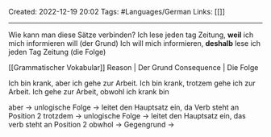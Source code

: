 Created: 2022-12-19 20:02
Tags: #Languages/German 
Links: [[]]
___

Wie kann man diese Sätze verbinden?
Ich lese jeden tag Zeitung, **weil** ich mich informieren will (der Grund)
Ich will mich informieren, **deshalb** lese ich jeden Tag Zeitung (die Folge)

[[Grammatischer Vokabular]]
Reason | Der Grund
Consequence | Die Folge

Ich bin krank, aber ich gehe zur Arbeit.
Ich bin krank, trotzem gehe ich zur Arbeit.
Ich gehe zur Arbeit, obwohl ich krank bin

aber -> unlogische Folge -> leitet den Hauptsatz ein, da Verb steht an Position 2
trotzdem -> unlogische Folge -> leitet den Hauptsatz ein, das verb steht an Position 2
obwhol -> Gegengrund -> 
